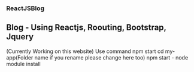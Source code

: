 ### ReactJSBlog
## Blog - Using Reactjs, Roouting, Bootstrap, Jquery
(Currently Working on this website)
Use command npm start 
cd my-app(Folder name if you rename please change here too)
npm start - node module install
